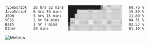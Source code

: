 <!--START_SECTION:waka-->

```text
TypeScript   26 hrs 52 mins  ███████████████▒░░░░░░░░░   60.76 %
JavaScript   6 hrs 53 mins   ████░░░░░░░░░░░░░░░░░░░░░   15.59 %
JSON         5 hrs 15 mins   ███░░░░░░░░░░░░░░░░░░░░░░   11.89 %
SCSS         1 hr 54 mins    █░░░░░░░░░░░░░░░░░░░░░░░░   04.31 %
Bash         1 hr 7 mins     ▓░░░░░░░░░░░░░░░░░░░░░░░░   02.53 %
Other        29 mins         ▒░░░░░░░░░░░░░░░░░░░░░░░░   01.10 %
```

<!--END_SECTION:waka-->

![Metrics](https://metrics.lecoq.io/TachibanaKimika?template=classic&base.activity=0&base.community=0&base.repositories=0&languages=1&isocalendar=1&isocalendar.duration=half-year&languages.limit=8&languages.sections=most-used&languages.colors=github&languages.threshold=0%25&languages.indepth=false&languages.recent.load=300&languages.recent.days=14&config.timezone=Asia%2FShanghai)
